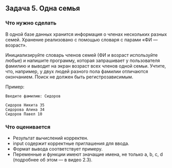 ## Задача 5. Одна семья
### Что нужно сделать
В одной базе данных хранится информация о членах нескольких разных семей. Хранение реализовано с помощью словаря с парами «ФИ — возраст».

Инициализируйте словарь членов семей (ФИ и возраст используйте любые) и напишите программу, которая запрашивает у пользователя фамилию и выводит на экран возраст всех членов одной семьи. Учтите, что, например, у двух людей разного пола фамилии отличаются окончанием. Поиск не должен быть регистрозависимым.

Пример:

```
Введите фамилию: Сидоров

Сидоров Никита 35
Сидорова Алина 34
Сидоров Павел 10
```
### Что оценивается
- Результат вычислений корректен.
- input содержит корректные приглашения для ввода. 
- Формат вывода соответствует примеру.
- Переменные и функции имеют значащие имена, не только a, b, c, d (подробнее об этом — в видео 2.3).
